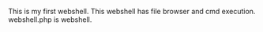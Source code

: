 This is my first webshell.
This webshell has file browser and cmd execution.
webshell.php is webshell.
